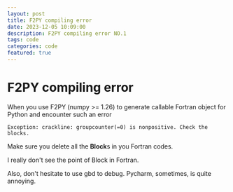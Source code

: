 ```yaml
---
layout: post
title: F2PY compiling error
date: 2023-12-05 10:09:00
description: F2PY compiling error NO.1
tags: code
categories: code
featured: true
---
```


# F2PY compiling error

When you use F2PY (numpy >= 1.26) to generate callable Fortran object for Python and encounter such an error

```shell
Exception: crackline: groupcounter(=0) is nonpositive. Check the blocks.
```

Make sure you delete all the **Block**s in you Fortran codes.

I really don't see the point of Block in Fortran.

Also, don't hesitate to use gbd to debug. Pycharm, sometimes, is quite annoying.
